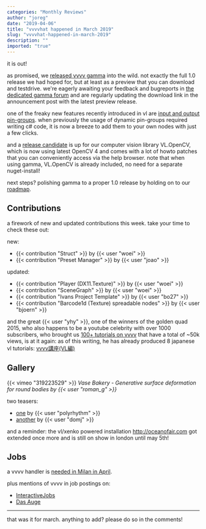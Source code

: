 ```yaml
---
categories: "Monthly Reviews"
author: "joreg"
date: "2019-04-06"
title: "vvvvhat happened in March 2019"
slug: "vvvvhat-happened-in-march-2019"
description: ""
imported: "true"
---
```



it is out!

as promised, we [released vvvv gamma](/blog/2019/vvvv-gamma-2019.1-preview) into the wild. not exactly the full 1.0 release we had hoped for, but at least as a preview that you can download and testdrive. we're eagerly awaiting your feedback and bugreports in [the dedicated gamma forum](https://discourse.vvvv.org/c/gamma) and are regularly updating the download link in the announcement post with the latest preview release.

one of the freaky new features recently introduced in vl are [input and output pin-groups](/blog/2019/vl-input-and-output-pin-groups). when previously the usage of dynamic pin-groups required writing c# code, it is now a breeze to add them to your own nodes with just a few clicks.

and a [release candidate](/blog/vl.opencv-release-candidatere) is up for our computer vision library VL.OpenCV, which is now using latest OpenCV 4 and comes with a lot of howto patches that you can conveniently access via the help browser. note that when using gamma, VL.OpenCV is already included, no need for a separate nuget-install!

next steps? polishing gamma to a proper 1.0 release by holding on to our [roadmap](https://betadocs.vvvv.org/roadmap.html).

## Contributions

a firework of new and updated contributions this week. take your time to check these out:
<!--{SPLIT()}-->
new:
- {{< contribution "Struct" >}} by {{< user "woei" >}}
- {{< contribution "Preset Manager" >}} by {{< user "joao" >}}
<!--~~~-->
updated:
- {{< contribution "Player (DX11.Texture)" >}} by {{< user "woei" >}}
- {{< contribution "SceneGraph" >}} by {{< user "woei" >}}
- {{< contribution "Ivans Project Template" >}} by {{< user "bo27" >}}
- {{< contribution "Barcode1d (Texture) spreadable nodes" >}} by {{< user "bjoern" >}}
<!--{SPLIT}-->

and the great {{< user "yhy" >}}, one of the winners of the golden quad 2015, who also happens to be a youtube celebrity with over 1000 subscribers, who brought us [100+ tutorials on vvvv](https://www.youtube.com/playlist?list=PLqjkdWFcBMk8gVdbGuSqwi4q1ihr7LcaW) that have a total of ~50k views, is at it again: as of this writing, he has already produced 8 japanese vl tutorials: [vvvv講座(VL編)](https://www.youtube.com/playlist?list=PLqjkdWFcBMk_z0kG5-D8VfPfNjjRDdWRV)

## Gallery

{{< vimeo "319223529" >}}
*Vase Bakery - Generative surface deformation for round bodies by {{< user "roman_g" >}}*

two teasers:
* [one](/blog/pathtracer-progress) by {{< user "polyrhythm" >}}
* [another](https://www.youtube.com/watch?v=jjKrE4LZIUI) by {{< user "domj" >}}

and a reminder:
the vl/xenko powered installation <http://oceanofair.com> got extended once more and is still on show in london until may 5th!

## Jobs

a vvvv handler is [needed in Milan in April](https://discourse.vvvv.org/t/designweek-milan-looking-for-somebody-who-could-keep-an-eye-on-our-installation/17408).

plus mentions of vvvv in job postings on:
* [InteractiveJobs](https://interactivejobs.io/?category=all&search=vvvv)
* [Das Auge](https://dasauge.de/sta/Vvvv/)


---

that was it for march. anything to add? please do so in the comments!



